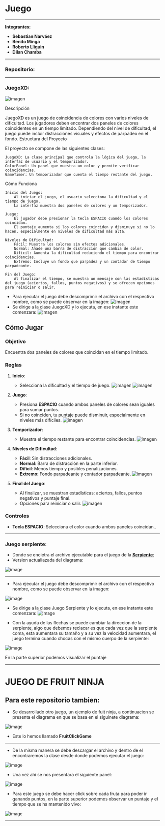 # Juego
---

**Integrantes:**
- **Sebastian Narváez**
- **Benito Minga**
- **Roberto Lliguin**
- **Dilan Chamba**

---

### Repositorio:

---
### JuegoXD:
![imagen](https://github.com/user-attachments/assets/0e0c843e-667e-462b-b4c4-74f1de636975)

Descripción

JuegoXD es un juego de coincidencia de colores con varios niveles de dificultad. Los jugadores deben encontrar dos paneles de colores coincidentes en un tiempo limitado. Dependiendo del nivel de dificultad, el juego puede incluir distracciones visuales y efectos de parpadeo en el fondo.
Estructura del Proyecto

El proyecto se compone de las siguientes clases:

    JuegoXD: La clase principal que controla la lógica del juego, la interfaz de usuario y el temporizador.
    ColorPanel: Un panel que muestra un color y permite verificar coincidencias.
    GameTimer: Un temporizador que cuenta el tiempo restante del juego.

Cómo Funciona

    Inicio del Juego:
        Al iniciar el juego, el usuario selecciona la dificultad y el tiempo de juego.
        La interfaz muestra dos paneles de colores y un temporizador.

    Juego:
        El jugador debe presionar la tecla ESPACIO cuando los colores coincidan.
        El puntaje aumenta si los colores coinciden y disminuye si no lo hacen, especialmente en niveles de dificultad más alta.

    Niveles de Dificultad:
        Fácil: Muestra los colores sin efectos adicionales.
        Normal: Añade una barra de distracción que cambia de color.
        Difícil: Aumenta la dificultad reduciendo el tiempo para encontrar coincidencias.
        Extremo: Incluye un fondo que parpadea y un contador de tiempo parpadeante.

    Fin del Juego:
        Al finalizar el tiempo, se muestra un mensaje con las estadísticas del juego (aciertos, fallos, puntos negativos) y se ofrecen opciones para reiniciar o salir.


- Para ejecutar el juego debe descomprimir el archivo con el respectivo nombre, como se puede observar en la imagen:
![imagen](https://github.com/user-attachments/assets/43c7eae4-1f8f-476d-87c2-fb34d10130c2)
- Se dirige a la clase JuegoXD y lo ejecuta, en ese instante este comenzara:
![imagen](https://github.com/user-attachments/assets/e73421a3-4165-485d-8372-3bc7fe9a02f5)

## Cómo Jugar

### Objetivo
Encuentra dos paneles de colores que coincidan en el tiempo limitado.

### Reglas
1. **Inicio**:
   - Selecciona la dificultad y el tiempo de juego.
![imagen](https://github.com/user-attachments/assets/45407766-91b2-4717-bc0c-31f9abf2a22d)
![imagen](https://github.com/user-attachments/assets/b40497f1-3d33-47c9-b1ed-d50ea244c7ad)


2. **Juego**:
   - Presiona **ESPACIO** cuando ambos paneles de colores sean iguales para sumar puntos.
   - Si no coinciden, tu puntaje puede disminuir, especialmente en niveles más difíciles.
![imagen](https://github.com/user-attachments/assets/1a3bd31f-0e6c-4273-a9b2-adbcb0919e1c)


3. **Temporizador**:
   - Muestra el tiempo restante para encontrar coincidencias.
![imagen](https://github.com/user-attachments/assets/038d9bae-1aad-4b90-a6ef-5e2495be4104)


4. **Niveles de Dificultad**:
   - **Fácil**: Sin distracciones adicionales.
   - **Normal**: Barra de distracción en la parte inferior.
   - **Difícil**: Menos tiempo y posibles penalizaciones.
   - **Extremo**: Fondo parpadeante y contador parpadeante.
![imagen](https://github.com/user-attachments/assets/45407766-91b2-4717-bc0c-31f9abf2a22d)

5. **Final del Juego**:
   - Al finalizar, se muestran estadísticas: aciertos, fallos, puntos negativos y puntaje final.
   - Opciones para reiniciar o salir.
![imagen](https://github.com/user-attachments/assets/ae805f4f-c154-4cc2-a572-a3970598f239)
   

### Controles
- **Tecla ESPACIO**: Selecciona el color cuando ambos paneles coincidan..

---
### Juego serpiente:
- Donde se encietra el archivo ejecutable para el juego de la <abbr title="Hyper Text Markup Language">**Serpiente**:</abbr>
- Version actualiazada del diagrama:
  
![image](https://github.com/user-attachments/assets/f10e2329-e0b4-43c2-8bc3-7625f444a6e1)


---
- Para ejecutar el juego debe descomprimir el archivo con el respectivo nombre, como se puede observar en la imagen:

![image](https://github.com/user-attachments/assets/fcdba9b0-aa19-40b9-aead-86b9171abc69)

- Se dirige a la clase Juego Serpiente y lo ejecuta, en ese instante este comenzara:
![image](https://github.com/user-attachments/assets/a86de08e-3d74-4b51-b695-123e9b796721)

- Con la ayuda de las flechas se puede cambiar la direccion de la serpiente, algo que debemos reclacar es que cada vez que la serpiente coma, esta aumentara su tamaño y a su vez la velocidad aumentara, el juego termina cuando chocas con el mismo cuerpo de la serpiente:

![image](https://github.com/user-attachments/assets/72f9a3f4-3ca0-469c-b5ee-12b452063a24)


En la parte superior podemos visualizar el puntaje

---

# JUEGO DE FRUIT NINJA

Para este repositorio tambien:
---
- Se desarrollado otro juego, un ejemplo de fuit ninja, a continuacion se presenta el diagrama en que se basa en el siguinete diagrama:  

![image](https://github.com/user-attachments/assets/75a772e9-5639-4a24-b043-5f25956f6756)


- Este lo hemos llamado **FruitClickGame**
---

- De la misma manera se debe descargar el archivo y dentro de el encontraremos la clase desde donde podemos ejecutar el juego:

![image](https://github.com/user-attachments/assets/2ca2ab99-79cd-44ab-8a15-e803d1a1fedb)


- Una vez ahi se nos presentara el siguiente panel:

![image](https://github.com/user-attachments/assets/dc3a117e-74c8-416f-8644-16b7a8fe706f)


- Para este juego se debe hacer click sobre cada fruta para poder ir ganando puntos, en la parte superior podemos observar un puntaje y el tiempo que se ha mantenido vivo:

![image](https://github.com/user-attachments/assets/6018f1a5-0c4c-4cb1-97d0-035dc7476f36)

---


